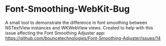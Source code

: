 # Font-Smoothing-WebKit-Bug

A small tool to demonstrate the difference in font smoothing between NSTextView instances and WKWebView views. Created to help with this issue affecting the Font Smoothing Adjuster app: https://github.com/bouncetechnologies/Font-Smoothing-Adjuster/issues/14
